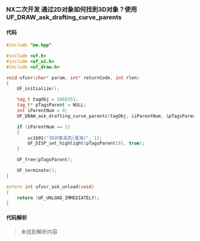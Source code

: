 ### NX二次开发 通过2D对象如何找到3D对象？使用UF_DRAW_ask_drafting_curve_parents

#### 代码

```cpp
#include "me.hpp" 

#include <uf.h>
#include <uf_ui.h>
#include <uf_draw.h>

void ufusr(char* param, int* returnCode, int rlen)
{
	UF_initialize();

	tag_t tagObj = 1068351;
	tag_t* pTagsParent = NULL;
	int iParentNum = 0;
	UF_DRAW_ask_drafting_curve_parents(tagObj, &iParentNum, &pTagsParent);

	if (iParentNum == 1)
	{
		uc1601("3D对象高亮(里海)", 1);
		UF_DISP_set_highlight(pTagsParent[0], true);
	}

	UF_free(pTagsParent);

	UF_terminate();
}

extern int ufusr_ask_unload(void)
{
	return (UF_UNLOAD_IMMEDIATELY);
}
```

#### 代码解析
> 未找到解析内容

